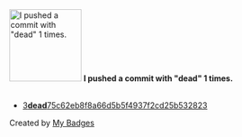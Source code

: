 <img src="https://github.com/my-badges/my-badges/blob/master/src/all-badges/dead-commit/dead-commit.png?raw=true" alt="I pushed a commit with &quot;dead&quot; 1 times." title="I pushed a commit with &quot;dead&quot; 1 times." width="128">
<strong>I pushed a commit with &quot;dead&quot; 1 times.</strong>
<br><br>

- <a href="https://github.com/andrewjswan/mediaportal-fanart-handler/commit/3dead75c62eb8f8a66d5b5f4937f2cd25b532823">3<strong>dead</strong>75c62eb8f8a66d5b5f4937f2cd25b532823</a>


Created by <a href="https://github.com/my-badges/my-badges">My Badges</a>